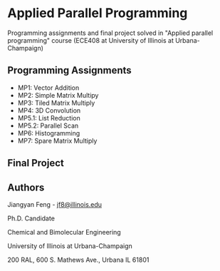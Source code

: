 # Applied Parallel Programming

Programming assignments and final project solved in "Applied parallel programming" course (ECE408 at University of Illinois at Urbana-Champaign)

## Programming Assignments
* MP1: Vector Addition
* MP2: Simple Matrix Multipy
* MP3: Tiled Matrix Multiply
* MP4: 3D Convolution
* MP5.1: List Reduction
* MP5.2: Parallel Scan
* MP6: Histogramming
* MP7: Spare Matrix Multiply

## Final Project

## Authors

Jiangyan Feng - jf8@illinois.edu

Ph.D. Candidate

Chemical and Bimolecular Engineering

University of Illinois at Urbana-Champaign

200 RAL, 600 S. Mathews Ave., Urbana IL 61801

